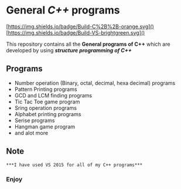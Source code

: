 # **General _C++_ programs**
[https://img.shields.io/badge/Build-C%2B%2B-orange.svg]()
[https://img.shields.io/badge/Build-VS-brightgreen.svg]()

This repository contains all the **General programs of C++** which are developed by using **_structure programming of C++_** 

## Programs
- Number operation (Binary, octal, decimal, hexa decimal) programs
- Pattern Printing programs
- GCD and LCM finding programs
- Tic Tac Toe game program
- Sring operation programs
- Alphabet printing programs
- Serise programs
- Hangman game program
- and alot more

## Note
    ***I have used VS 2015 for all of my C++ programs***

### Enjoy